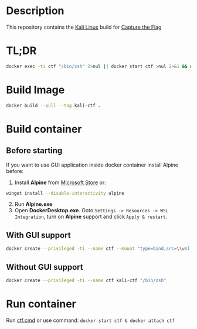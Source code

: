 # Description
This repository contains the [Kali Linux](https://en.wikipedia.org/wiki/Kali_Linux) build for [Capture the Flag](https://en.wikipedia.org/wiki/Capture_the_flag_(cybersecurity))


# TL;DR
```bash
docker exec -ti ctf "/bin/zsh" 2>nul || docker start ctf >nul 2>&1 && docker attach ctf 2>nul || docker build --pull --tag kali-ctf "https://raw.githubusercontent.com/Niapollab/kali-ctf/master/Dockerfile" && docker run --privileged -ti --name ctf kali-ctf "/bin/zsh" 2>nul
```


# Build Image
```bash
docker build --pull --tag kali-ctf .
```


# Build container
## Before starting
If you want to use GUI application inside docker container install Alpine before:
1. Install **Alpine** from [Microsoft Store](https://apps.microsoft.com/store/detail/alpine-wsl/9P804CRF0395?hl=en-gb&gl=gb) or:
```bash
winget install --disable-interactivity alpine
```
2. Run **Alpine.exe**
3. Open **DockerDesktop.exe**. Goto `Settings -> Resources -> WSL Integration`, turn on **Alpine** support and click `Apply & restart`.


## With GUI support
```bash
docker create --privileged -ti --name ctf --mount "type=bind,src=\\wsl.localhost\Alpine\mnt\wslg,dst=/tmp" kali-ctf "/bin/zsh"
```


## Without GUI support
```bash
docker create --privileged -ti --name ctf kali-ctf "/bin/zsh"
```


# Run container
Run [ctf.cmd](ctf.cmd) or use command:
```docker start ctf & docker attach ctf```
